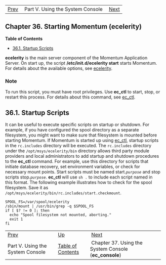 |     |     |     |
| --- | --- | --- |
| [Prev](p.operations)  | Part V. Using the System Console |  [Next](operations) |
## Chapter 36. Starting Momentum (ecelerity)
**Table of Contents**

* [36.1\. Startup Scripts](conf.starting#startup.scripts)

<a class="indexterm" name="idp3781216"></a>
**ecelerity** is the main server component of the Momentum Application Server. On start up, the script **/etc/init.d/ecelerity start**       starts Momentum. For details about the available options, see [ecelerity](executable.ecelerity "ecelerity").
### Note
To run this script, you must have root privileges.
Use **ec_ctl** to start, stop, or restart this process. For details about this command, see [ec_ctl](executable.ec_ctl "ec_ctl").
## 36.1. Startup Scripts
It can be useful to execute specific scripts on startup or shutdown. For example, if you have configured the spool directory as a separate filesystem, you might want to make sure that filesystem is mounted before starting Momentum. If Momentum is started up using [ec_ctl](executable.ec_ctl "ec_ctl"), startup scripts in the `rc.includes` directory will be executed.
The `rc.includes` directory under the `/opt/msys/ecelerity/bin` directory allows third party module providers and local administrators to add startup and shutdown procedures to the **ec_ctl** command. For example, use this directory for scripts that initiate database recovery, set environment variables, or check for necessary mount points.
Start scripts must be named start.*`purpose`* and stop scripts stop.*`purpose`*. **ec_ctl** will use `sh .` to include each script named in this format.
The following example illustrates how to check for the spool filesystem. Save it as `/opt/msys/ecelerity/bin/rc.includes/start.checkmount`.
```
SPOOL_FS=/var/spool/ecelerity
/sbin/mount | /usr/bin/grep -q $SPOOL_FS
if [ $? != 0 ]; then
  echo "Spool filesystem not mounted, aborting."
  exit 1
fi
```

|     |     |     |
| --- | --- | --- |
| [Prev](p.operations)  | [Up](p.operations) |  [Next](operations) |
| Part V. Using the System Console  | [Table of Contents](index) |  Chapter 37. Using the System Console (**ec_console**) |
